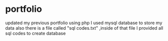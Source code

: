 # portfolio
updated my previous portfolio using php
I used mysql database to store my data
also there is a file called "sql codes.txt" ,inside of that file I provided all sql codes to create database

